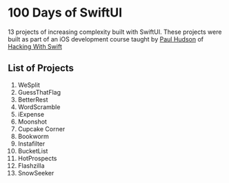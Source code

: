 # 100 Days of SwiftUI

13 projects of increasing complexity built with SwiftUI. These projects were built as part of an iOS development course taught by [Paul Hudson](https://twitter.com/twostraws) of [Hacking With Swift](https://hackingwithswift.com)

## List of Projects

1. WeSplit
1. GuessThatFlag
1. BetterRest
1. WordScramble
1. iExpense
1. Moonshot
1. Cupcake Corner
1. Bookworm
1. Instafilter
1. BucketList
1. HotProspects
1. Flashzilla
1. SnowSeeker
